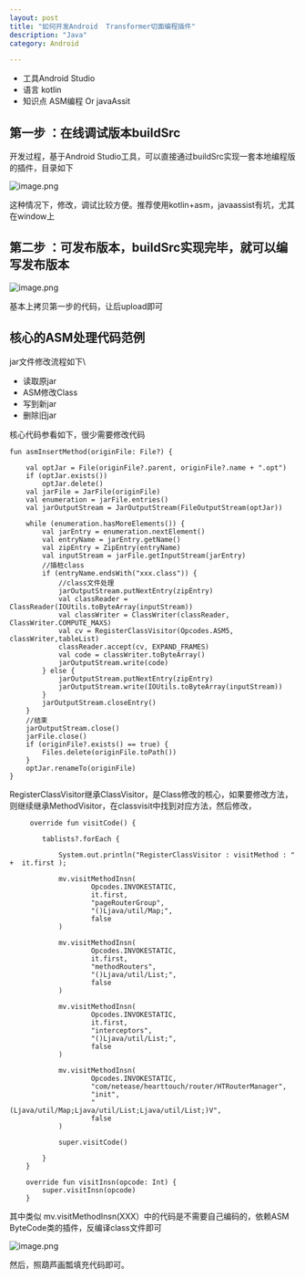 ```yaml
---
layout: post
title: "如何开发Android  Transformer切面编程插件"
description: "Java"
category: Android

---
```


* 工具Android Studio
* 语言 kotlin
* 知识点 ASM编程 Or javaAssit

## 第一步 ：在线调试版本buildSrc

开发过程，基于Android Studio工具，可以直接通过buildSrc实现一套本地编程版的插件，目录如下

![image.png](https://p9-juejin.byteimg.com/tos-cn-i-k3u1fbpfcp/1810fe79081a4702bc27333439eeb206~tplv-k3u1fbpfcp-watermark.image)

这种情况下，修改，调试比较方便。推荐使用kotlin+asm，javaassist有坑，尤其在window上




## 第二步 ：可发布版本，buildSrc实现完毕，就可以编写发布版本



![image.png](https://p6-juejin.byteimg.com/tos-cn-i-k3u1fbpfcp/37556deab6914db5a871cc27da87bd93~tplv-k3u1fbpfcp-watermark.image)

基本上拷贝第一步的代码，让后upload即可

## 核心的ASM处理代码范例


jar文件修改流程如下\

* 读取原jar
* ASM修改Class
* 写到新jar
* 删除旧jar

核心代码参看如下，很少需要修改代码

    fun asmInsertMethod(originFile: File?) {

        val optJar = File(originFile?.parent, originFile?.name + ".opt")
        if (optJar.exists())
            optJar.delete()
        val jarFile = JarFile(originFile)
        val enumeration = jarFile.entries()
        val jarOutputStream = JarOutputStream(FileOutputStream(optJar))

        while (enumeration.hasMoreElements()) {
            val jarEntry = enumeration.nextElement()
            val entryName = jarEntry.getName()
            val zipEntry = ZipEntry(entryName)
            val inputStream = jarFile.getInputStream(jarEntry)
            //插桩class
            if (entryName.endsWith("xxx.class")) {
                //class文件处理
                jarOutputStream.putNextEntry(zipEntry)
                val classReader = ClassReader(IOUtils.toByteArray(inputStream))
                val classWriter = ClassWriter(classReader, ClassWriter.COMPUTE_MAXS)
                val cv = RegisterClassVisitor(Opcodes.ASM5, classWriter,tableList)
                classReader.accept(cv, EXPAND_FRAMES)
                val code = classWriter.toByteArray()
                jarOutputStream.write(code)
            } else {
                jarOutputStream.putNextEntry(zipEntry)
                jarOutputStream.write(IOUtils.toByteArray(inputStream))
            }
            jarOutputStream.closeEntry()
        }
        //结束
        jarOutputStream.close()
        jarFile.close()
        if (originFile?.exists() == true) {
            Files.delete(originFile.toPath())
        }
        optJar.renameTo(originFile)
    }
      
      
 RegisterClassVisitor继承ClassVisitor，是Class修改的核心，如果要修改方法，则继续继承MethodVisitor，在classvisit中找到对应方法，然后修改，
 
         override fun visitCode() {

            tablists?.forEach {

                System.out.println("RegisterClassVisitor : visitMethod : " +  it.first );

                mv.visitMethodInsn(
                        Opcodes.INVOKESTATIC,
                        it.first,
                        "pageRouterGroup",
                        "()Ljava/util/Map;",
                        false
                )

                mv.visitMethodInsn(
                        Opcodes.INVOKESTATIC,
                        it.first,
                        "methodRouters",
                        "()Ljava/util/List;",
                        false
                )

                mv.visitMethodInsn(
                        Opcodes.INVOKESTATIC,
                        it.first,
                        "interceptors",
                        "()Ljava/util/List;",
                        false
                )

                mv.visitMethodInsn(
                        Opcodes.INVOKESTATIC,
                        "com/netease/hearttouch/router/HTRouterManager",
                        "init",
                        "(Ljava/util/Map;Ljava/util/List;Ljava/util/List;)V",
                        false
                )

                super.visitCode()

            }
        }

        override fun visitInsn(opcode: Int) {
            super.visitInsn(opcode)
        }
        
  其中类似     mv.visitMethodInsn(XXX）中的代码是不需要自己编码的，依赖ASM ByteCode类的插件，反编译class文件即可        
  
  ![image.png](https://p3-juejin.byteimg.com/tos-cn-i-k3u1fbpfcp/7865ee65c1114c429b6cb4683db127d2~tplv-k3u1fbpfcp-watermark.image)
  
 然后，照葫芦画瓢填充代码即可。
  
  